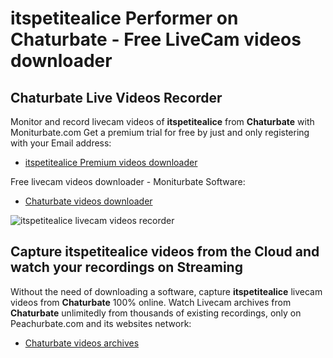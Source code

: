 # itspetitealice Performer on Chaturbate - Free LiveCam videos downloader

## Chaturbate Live Videos Recorder

Monitor and record livecam videos of **itspetitealice** from **Chaturbate** with Moniturbate.com
Get a premium trial for free by just and only registering with your Email address:
* [itspetitealice Premium videos downloader](https://moniturbate.com/request-demo-licence-key.html)

Free livecam videos downloader - Moniturbate Software:
* [Chaturbate videos downloader](https://moniturbate.com/moniturbate-download-software.html)

![itspetitealice livecam videos recorder](https://peachurnet.com/templates/moniturbate-software.png)


## Capture itspetitealice videos from the Cloud and watch your recordings on Streaming

Without the need of downloading a software, capture **itspetitealice** livecam videos from **Chaturbate** 100% online.
Watch Livecam archives from **Chaturbate** unlimitedly from thousands of existing recordings, only on Peachurbate.com and its websites network:
* [Chaturbate videos archives](https://peachurnet.com/)
